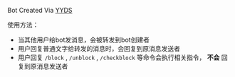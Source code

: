 Bot Created Via [YYDS](https://github.com/lghusdt/YYDS)

使用方法：

- 当其他用户给bot发消息，会被转发到bot创建者
- 用户回复普通文字给转发的消息时，会回复到原消息发送者
- 用户回复 `/block` ,  `/unblock` ,  `/checkblock` 等命令会执行相关指令， **不会** 回复到原消息发送者
